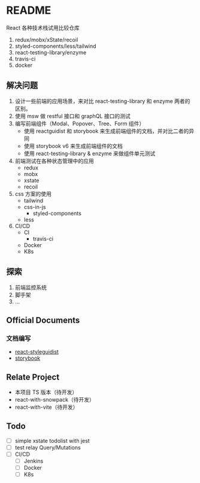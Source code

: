 # README

React 各种技术栈试用比较仓库

1. redux/mobx/xState/recoil
2. styled-components/less/tailwind
3. react-testing-library/enzyme
4. travis-ci
5. docker

## 解决问题

1. 设计一些前端的应用场景，来对比 react-testing-library 和 enzyme 两者的区别。
2. 使用 msw 做 restful 接口和 graphQL 接口的测试
3. 编写前端组件（Modal、Popover、Tree、Form 组件）
   - 使用 reactguidist 和 storybook 来生成前端组件的文档，并对比二者的异同
   - 使用 storybook v6 来生成前端组件的文档
   - 使用 react-testing-library & enzyme 来做组件单元测试
4. 前端测试在各种状态管理中的应用
   - redux
   - mobx
   - xstate
   - recoil
5. css 方案的使用
   - tailwind
   - css-in-js
     - styled-components
   - less
6. CI/CD
   - CI
     - travis-ci
   - Docker
   - K8s

## 探索

1. 前端监控系统
2. 脚手架
3. ...

## Official Documents

### 文档编写

- [react-styleguidist]()
- [storybook](https://storybook.js.org/)

## Relate Project
- 本项目 TS 版本（待开发）
- react-with-snowpack（待开发）
- react-with-vite（待开发）

## Todo

- [ ] simple xstate todolist with jest
- [ ] test relay Query/Mutations
- [ ] CI/CD
    - [ ] Jenkins
    - [ ] Docker
    - [ ] K8s
